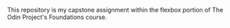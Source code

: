 This repository is my capstone assignment within the flexbox portion of The Odin Project's Foundations course. 
